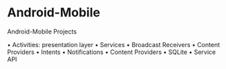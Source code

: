 # Android-Mobile
Android-Mobile Projects

• Activities: presentation layer
• Services
• Broadcast Receivers
• Content Providers
• Intents
• Notifications
• Content Providers
• SQLite
• Service API

